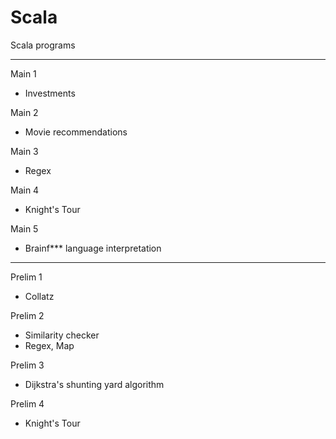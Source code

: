 # Scala

Scala programs

________________________________________________________________________________________

Main 1
  - Investments

Main 2 
  - Movie recommendations

Main 3 
  - Regex 

Main 4 
  - Knight's Tour 

Main 5 
  - Brainf*** language interpretation

________________________________________________________________________________________


Prelim 1 
  - Collatz 

Prelim 2 
  - Similarity checker
  - Regex, Map

Prelim 3 
  - Dijkstra's shunting yard algorithm

Prelim 4 
  - Knight's Tour
